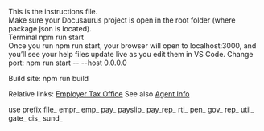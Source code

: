 This is the instructions file.  
Make sure your Docusaurus project is open in the root folder (where package.json is located).  
Terminal
npm run start  
Once you run npm run start, your browser will open to localhost:3000, and you’ll see your help files update live as you edit them in VS Code.
Change port:
npm run start -- --host 0.0.0.0

Build site:
npm run build  

Relative links:
[Employer Tax Office](../employer/employerdetails/employertaxoffice.md)
See also [Agent Info](../../file/agentinfo.md)

use prefix
file_
empr_
emp_
pay_
payslip_
pay_rep_
rti_
pen_
gov_
rep_
util_
gate_
cis_
sund_

